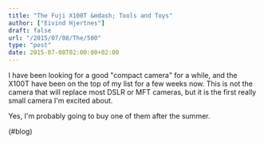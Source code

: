 ```yaml
---
title: "The Fuji X100T &mdash; Tools and Toys"
author: ["Eivind Hjertnes"]
draft: false
url: "/2015/07/08/The/500"
type: "post"
date: 2015-07-08T02:00:00+02:00
---
```


I have been looking for a good "compact camera" for a while, and the
X100T have been on the top of my list for a few weeks now. This is not
the camera that will replace most DSLR or MFT cameras, but it is the
first really small camera I'm excited about.

Yes, I'm probably going to buy one of them after the summer.

(#blog)
